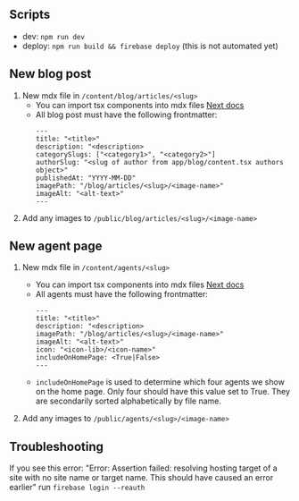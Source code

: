 ## Scripts
- dev: `npm run dev`
- deploy: `npm run build && firebase deploy` (this is not automated yet)

## New blog post

1. New mdx file in `/content/blog/articles/<slug>`
    - You can import tsx components into mdx files [Next docs](https://nextjs.org/docs/pages/building-your-application/configuring/mdx#getting-started)
    - All blog post must have the following frontmatter:
      ```
      ---
      title: "<title>"
      description: "<description>
      categorySlugs: ["<category1>", "<category2>"]
      authorSlug: "<slug of author from app/blog/content.tsx authors object>"
      publishedAt: "YYYY-MM-DD"
      imagePath: "/blog/articles/<slug>/<image-name>"
      imageAlt: "<alt-text>"
      ---
      ```
2. Add any images to `/public/blog/articles/<slug>/<image-name>`

## New agent page

1. New mdx file in `/content/agents/<slug>`
    - You can import tsx components into mdx files [Next docs](https://nextjs.org/docs/pages/building-your-application/configuring/mdx#getting-started)
    - All agents must have the following frontmatter:
      ```
      ---
      title: "<title>"
      description: "<description>
      imagePath: "/blog/articles/<slug>/<image-name>"
      imageAlt: "<alt-text>"
      icon: "<icon-lib>/<icon-name>"
      includeOnHomePage: <True|False>
      ---
      ```
    - `includeOnHomePage` is used to determine which four agents we show on the home page. Only four should have this
    value set to True. They are secondarily sorted alphabetically by file name.
    
2. Add any images to `/public/agents/<slug>/<image-name>`

## Troubleshooting
If you see this error: "Error: Assertion failed: resolving hosting target of a site with no site name or target name. This should have caused an error earlier" run `firebase login --reauth`
